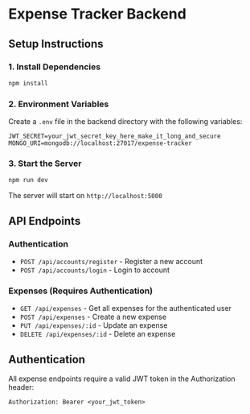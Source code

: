 # Expense Tracker Backend

## Setup Instructions

### 1. Install Dependencies
```bash
npm install
```

### 2. Environment Variables
Create a `.env` file in the backend directory with the following variables:

```
JWT_SECRET=your_jwt_secret_key_here_make_it_long_and_secure
MONGO_URI=mongodb://localhost:27017/expense-tracker
```

### 3. Start the Server
```bash
npm run dev
```

The server will start on `http://localhost:5000`

## API Endpoints

### Authentication
- `POST /api/accounts/register` - Register a new account
- `POST /api/accounts/login` - Login to account

### Expenses (Requires Authentication)
- `GET /api/expenses` - Get all expenses for the authenticated user
- `POST /api/expenses` - Create a new expense
- `PUT /api/expenses/:id` - Update an expense
- `DELETE /api/expenses/:id` - Delete an expense

## Authentication
All expense endpoints require a valid JWT token in the Authorization header:
```
Authorization: Bearer <your_jwt_token>
``` 